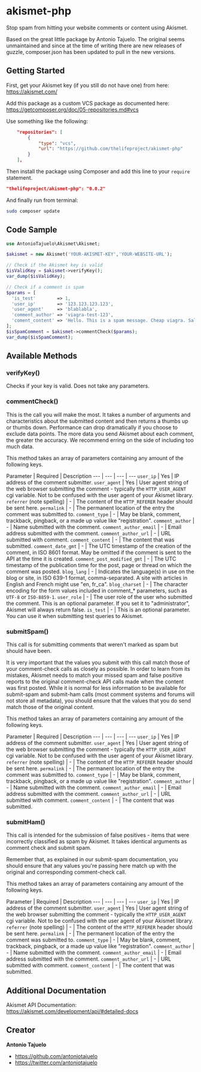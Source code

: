 # akismet-php
Stop spam from hitting your website comments or content using Akismet.

Based on the great little package by Antonio Tajuelo. The original seems unmaintained
and since at the time of writing there are new releases of guzzle, composer.json
has been updated to pull in the new versions.

## Getting Started

First, get your Akismet key (if you still do not have one) from here: https://akismet.com/

Add this package as a custom VCS package as documented here:
https://getcomposer.org/doc/05-repositories.md#vcs

Use something like the following:
```json
    "repositories": [
        {
            "type": "vcs",
            "url": "https://github.com/thelifeproject/akismet-php"
        }
    ],
```

Then install the package using Composer and add this line to your ```require``` statement.
```json
"thelifeproject/akismet-php": "0.0.2"
```

And finally run from terminal:
```Bash
sudo composer update
```

## Code Sample

```php
use AntonioTajuelo\Akismet\Akismet;

$akismet = new Akismet('YOUR-AKISMET-KEY','YOUR-WEBSITE-URL');

// Check if the Akismet key is valid
$isValidKey = $akismet->verifyKey();
var_dump($isValidKey);

// Check if a comment is spam
$params = [
  'is_test'        => 1,
  'user_ip'        => '123.123.123.123',
  'user_agent'     => 'blablabla',
  'comment_author' => 'viagra-test-123',
  'coment_content' => 'Hello. This is a spam message. Cheap viagra. Sale.'
];
$isSpamComment = $akismet->commentCheck($params);
var_dump($isSpamComment);
```

## Available Methods

### verifyKey()

Checks if your key is valid. Does not take any parameters.

### commentCheck()

This is the call you will make the most. It takes a number of arguments and characteristics about the submitted content and then returns a thumbs up or thumbs down. Performance can drop dramatically if you choose to exclude data points. The more data you send Akismet about each comment, the greater the accuracy. We recommend erring on the side of including too much data.

This method takes an array of parameters containing any amount of the following keys.

Parameter | Required | Description
 --- | --- | --- | ---
```user_ip``` | Yes | IP address of the comment submitter.
```user_agent``` | Yes | User agent string of the web browser submitting the comment - typically the ```HTTP_USER_AGENT``` cgi variable. Not to be confused with the user agent of your Akismet library.
```referrer``` (note spelling) | - | The content of the ```HTTP_REFERER``` header should be sent here.
```permalink``` | - | The permanent location of the entry the comment was submitted to.
```comment_type``` | - | May be blank, comment, trackback, pingback, or a made up value like "registration".
```comment_author``` | - | Name submitted with the comment.
```comment_author_email``` | - | Email address submitted with the comment.
```comment_author_url``` | - | URL submitted with comment.
```comment_content``` | - | The content that was submitted.
```comment_date_gmt``` | - | The UTC timestamp of the creation of the comment, in ISO 8601 format. May be omitted if the comment is sent to the API at the time it is created.
```comment_post_modified_gmt``` | - | The UTC timestamp of the publication time for the post, page or thread on which the comment was posted.
```blog_lang``` | - | Indicates the language(s) in use on the blog or site, in ISO 639-1 format, comma-separated. A site with articles in English and French might use "en, fr_ca".
```blog_charset``` | - | The character encoding for the form values included in comment_* parameters, such as ```UTF-8``` or ```ISO-8859-1```.
```user_role``` | - | The user role of the user who submitted the comment. This is an optional parameter. If you set it to "administrator", Akismet will always return false.
```is_test``` | - | This is an optional parameter. You can use it when submitting test queries to Akismet.

### submitSpam()

This call is for submitting comments that weren't marked as spam but should have been.

It is very important that the values you submit with this call match those of your comment-check calls as closely as possible. In order to learn from its mistakes, Akismet needs to match your missed spam and false positive reports to the original comment-check API calls made when the content was first posted. While it is normal for less information to be available for submit-spam and submit-ham calls (most comment systems and forums will not store all metadata), you should ensure that the values that you do send match those of the original content.

This method takes an array of parameters containing any amount of the following keys.

Parameter | Required | Description
 --- | --- | --- | ---
```user_ip``` | Yes | IP address of the comment submitter.
```user_agent``` | Yes | User agent string of the web browser submitting the comment - typically the ```HTTP_USER_AGENT``` cgi variable. Not to be confused with the user agent of your Akismet library.
```referrer``` (note spelling) | - | The content of the ```HTTP_REFERER``` header should be sent here.
```permalink``` | - | The permanent location of the entry the comment was submitted to.
```comment_type``` | - | May be blank, comment, trackback, pingback, or a made up value like "registration".
```comment_author``` | - | Name submitted with the comment.
```comment_author_email``` | - | Email address submitted with the comment.
```comment_author_url``` | - | URL submitted with comment.
```comment_content``` | - | The content that was submitted.

### submitHam()

This call is intended for the submission of false positives - items that were incorrectly classified as spam by Akismet. It takes identical arguments as comment check and submit spam.

Remember that, as explained in our submit-spam documentation, you should ensure that any values you're passing here match up with the original and corresponding comment-check call.

This method takes an array of parameters containing any amount of the following keys.

Parameter | Required | Description
 --- | --- | --- | ---
```user_ip``` | Yes | IP address of the comment submitter.
```user_agent``` | Yes | User agent string of the web browser submitting the comment - typically the ```HTTP_USER_AGENT``` cgi variable. Not to be confused with the user agent of your Akismet library.
```referrer``` (note spelling) | - | The content of the ```HTTP_REFERER``` header should be sent here.
```permalink``` | - | The permanent location of the entry the comment was submitted to.
```comment_type``` | - | May be blank, comment, trackback, pingback, or a made up value like "registration".
```comment_author``` | - | Name submitted with the comment.
```comment_author_email``` | - | Email address submitted with the comment.
```comment_author_url``` | - | URL submitted with comment.
```comment_content``` | - | The content that was submitted.

## Additional Documentation

Akismet API Documentation: https://akismet.com/development/api/#detailed-docs

## Creator

**Antonio Tajuelo**
- https://github.com/antoniotajuelo
- https://twitter.com/antoniotajuelo